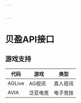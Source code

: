 ```yaml
---


---
```


<h1 id="贝盈api接口">贝盈API接口</h1>
<h2 id="游戏支持">游戏支持</h2>

<table>
<thead>
<tr>
<th>代码</th>
<th>游戏</th>
<th>类型</th>
</tr>
</thead>
<tbody>
<tr>
<td>AGLive</td>
<td>AG视讯</td>
<td>真人视讯</td>
</tr>
<tr>
<td>AVIA</td>
<td>泛亚电竞</td>
<td>电子竞技</td>
</tr>
</tbody>
</table>
